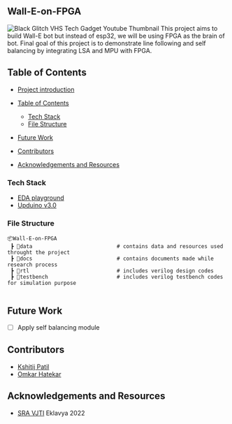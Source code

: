## Wall-E-on-FPGA 

![Black Glitch VHS Tech Gadget Youtube Thumbnail](https://user-images.githubusercontent.com/104309685/195961998-82c83786-edf8-45c4-a5b6-4632022b7348.png)
This project aims to build Wall-E bot but instead of esp32, we will be using FPGA as the brain of bot. Final goal of this project is to demonstrate line following and self balancing by integrating LSA and MPU with FPGA.

  

<!-- TABLE OF CONTENTS -->
## Table of Contents
  - [Project introduction](#Wall-E-on-FPGA-(Project-introduction))
  - [Table of Contents](#table-of-contents)
    - [Tech Stack](#tech-stack)
    - [File Structure](#file-structure)
 
  - [Future Work](#future-work)
  - [Contributors](#contributors)
  - [Acknowledgements and Resources](#acknowledgements-and-resources)
  




### Tech Stack
- [EDA playground](https://www.edaplayground.com/)
- [Upduino v3.0](https://www.addicore.com/tinyVision-ai-UPDuino-v3-0-p/ad589.htm)



### File Structure
```
📦Wall-E-on-FPGA
 ┣ 📂data                           # contains data and resources used throught the project 
 ┣ 📂docs                           # contains documents made while research process
 ┣ 📂rtl                            # includes verilog design codes 
 ┣ 📂testbench                      # includes verilog testbench codes for simulation purpose 
 
 ```






<!-- FUTURE WORK -->
## Future Work
- [ ] Apply self balancing module 

<!-- CONTRIBUTORS -->
## Contributors
* [Kshitij Patil](https://github.com/Kshitijpatil16)
* [Omkar Hatekar](https://github.com/Omkar0820)


<!-- ACKNOWLEDGEMENTS AND REFERENCES -->
## Acknowledgements and Resources
* [SRA VJTI](http://sra.vjti.info/) Eklavya 2022  
